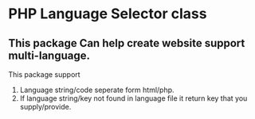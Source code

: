 # PHP Language Selector class

## This package Can help create website support multi-language.

This package support
1. Language string/code seperate form html/php.
2. If language string/key not found in language file it return key that you supply/provide.
